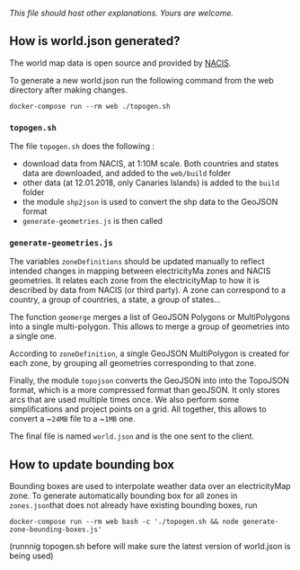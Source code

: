 *This file should host other explanations. Yours are welcome.*

## How is world.json generated?

The world map data is open source and provided by [NACIS](http://nacis.org/initiatives/natural-earth/).

To generate a new world.json run the following command from the web directory after making changes.
```
docker-compose run --rm web ./topogen.sh
```

### `topogen.sh`

The file `topogen.sh` does the following :

- download data from NACIS, at 1:10M scale. Both countries and states data are downloaded,
and added to the `web/build` folder
- other data (at 12.01.2018, only Canaries Islands) is added to the `build` folder
- the module `shp2json` is used to convert the shp data to the GeoJSON format
- `generate-geometries.js` is then called

### `generate-geometries.js`

The variables `zoneDefinitions` should be updated manually to reflect intended changes in mapping between electricityMa zones and NACIS geometries. It relates each zone from the electricityMap to how it is described by data from NACIS (or third party). A zone can correspond to a country, a group of countries, a state, a group of states...

The function `geomerge` merges a list of GeoJSON Polygons or MultiPolygons into a single
multi-polygon. This allows to merge a group of geometries into a single one.

According to `zoneDefinition`, a single GeoJSON MultiPolygon is created for each zone, by
grouping all geometries corresponding to that zone.

Finally, the module `topojson` converts the GeoJSON into into the
TopoJSON format, which is a more compressed format than geoJSON. It only stores arcs that are used multiple times once. We also perform some simplifications and project points
on a grid. All together, this allows to convert a ~`24MB` file to a ~`1MB` one.

The final file is named `world.json` and is the one sent to the client.

## How to update bounding box
Bounding boxes are used to interpolate weather data over an electricityMap zone.
To generate automatically bounding box for all zones in `zones.json`that does not already have existing bounding boxes, run
```
docker-compose run --rm web bash -c './topogen.sh && node generate-zone-bounding-boxes.js'
```
(runnnig topogen.sh before will make sure the latest version of world.json is being used)
